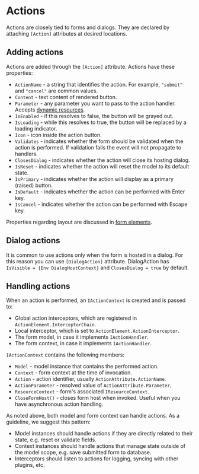 # Actions

Actions are closely tied to forms and dialogs. They are declared by attaching `[Action]` attributes at desired locations.

## Adding actions

Actions are added through the `[Action]` attribute. Actions have these properties:

- `ActionName` - a string that identifies the action. For example, `"submit"` and `"cancel"` are common values.
- `Content` - text content of rendered button.
- `Parameter` - any parameter you want to pass to the action handler. Accepts [dynamic resources](dynamic-resources.md).
- `IsEnabled` - if this resolves to false, the button will be grayed out.
- `IsLoading` - while this resolves to true, the button will be replaced by a loading indicator.
- `Icon` - icon inside the action button.
- `Validates` - indicates whether the form should be validated when the action is performed. If validation fails the event will not propagate to handlers.
- `ClosesDialog` - indicates whether the action will close its hosting dialog.
- `IsReset` - indicates whether the action will reset the model to its default state.
- `IsPrimary` - indicates whether the action will display as a primary (raised) button.
- `IsDefault` - indicates whether the action can be performed with Enter key.
- `IsCancel` - indicates whether the action can be performed with Escape key.

Properties regarding layout are discussed in [form elements](form-elements.md).

## Dialog actions

It is common to use actions only when the form is hosted in a dialog. For this reason you can use `[DialogAction]` attribute. DialogAction has `IsVisible = {Env DialogHostContext}` and `ClosesDialog = true` by default.

## Handling actions

When an action is performed, an `IActionContext` is created and is passed to:

- Global action interceptors, which are registered in `ActionElement.InterceptorChain`.
- Local interceptor, which is set to `ActionElement.ActionInterceptor`.
- The form model, in case it implements `IActionHandler`.
- The form context, in case it implements `IActionHandler`.

`IActionContext` contains the following members:

- `Model` - model instance that contains the performed action.
- `Context` - form context at the time of invocation.
- `Action` - action identifier, usually `ActionAttribute.ActionName`.
- `ActionParameter` - resolved value of `ActionAttribute.Parameter`.
- `ResourceContext` - form's associated `IResourceContext`.
- `CloseFormHost()` - closes form host when invoked. Useful when you have asynchronous action handling.

As noted above, both model and form context can handle actions. As a guideline, we suggest this pattern:

- Model instances should handle actions if they are directly related to their state, e.g. reset or validate fields.
- Context instances should handle actions that manage state outside of the model scope, e.g. save submitted form to database.
- Interceptors should listen to actions for logging, syncing with other plugins, etc.
